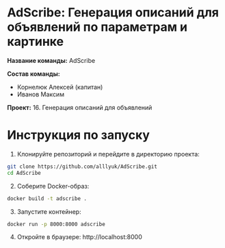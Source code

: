 # AdScribe: Генерация описаний для объявлений по параметрам и картинке

**Название команды:** AdScribe

**Состав команды:**
- Корнелюк Алексей (капитан)
- Иванов Максим

**Проект:** 16. Генерация описаний для объявлений


# Инструкция по запуску

1. Клонируйте репозиторий и перейдите в директорию проекта:
```bash
git clone https://github.com/alllyuk/AdScribe.git
cd AdScribe
```

2. Соберите Docker-образ:
```bash
docker build -t adscribe .
```

3. Запустите контейнер:
```bash
docker run -p 8000:8000 adscribe
```

4. Откройте в браузере: http://localhost:8000